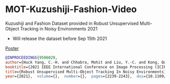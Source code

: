 # MOT-Kuzushiji-Fashion-Video
Kuzushiji and Fashion Dataset provided in Robust Unsupervised Multi-Object Tracking in Noisy Environments 2021

- Will release the dataset before Sep 15th 2021

[Poster](https://github.com/huckiyang/MOT-Kuzushiji-Fashion-Video/blob/main/Huck_ICIP21_Poster.pdf)

```bib
@INPROCEEDINGS{9506029,  
author={Huck Yang, C.-H. and Chhabra, Mohit and Liu, Y.-C. and Kong, Quan and Yoshinaga, Tomoaki and Murakami, Tomokazu},  
booktitle={2021 IEEE International Conference on Image Processing (ICIP)},   
title={Robust Unsupervised Multi-Object Tracking In Noisy Environments},   
year={2021},  volume={},  number={},  pages={2239-2243},  doi={10.1109/ICIP42928.2021.9506029}}
```

